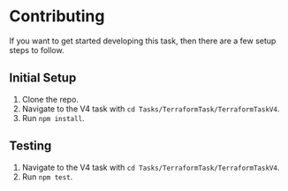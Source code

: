# Contributing

If you want to get started developing this task, then there are a few setup steps to follow.

## Initial Setup

1. Clone the repo.
1. Navigate to the V4 task with `cd Tasks/TerraformTask/TerraformTaskV4`.
1. Run `npm install`.

## Testing

1. Navigate to the V4 task with `cd Tasks/TerraformTask/TerraformTaskV4`.
1. Run `npm test`.